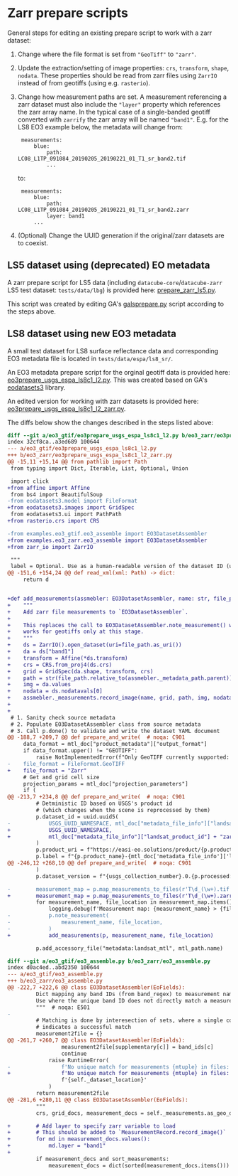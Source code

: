 # Zarr prepare scripts

General steps for editing an existing prepare script to work with a  zarr dataset:
1. Change where the file format is set from `"GeoTiff"` to `"zarr"`.
2. Update the extraction/setting of image properties: `crs`, `transform`, `shape`, `nodata`. These properties should be read from zarr files using `ZarrIO` instead of from geotiffs (using e.g. `rasterio`).
3. Change how measurement paths are set. A measurement referencing a zarr dataset must also include the `"layer"` property which references the zarr array name. In the typical case of a single-banded geotiff converted with `zarrify` the zarr array will be named `"band1"`. E.g. for the LS8 EO3 example below, the metadata will change from:

        measurements:
            blue:
                path: LC08_L1TP_091084_20190205_20190221_01_T1_sr_band2.tif
                ...

    to:

        measurements:
            blue:
                path: LC08_L1TP_091084_20190205_20190221_01_T1_sr_band2.zarr
                layer: band1
            ...

4. (Optional) Change the UUID generation if the original/zarr datasets are to coexist.


## LS5 dataset using (deprecated) EO metadata

A zarr prepare script for LS5 data (including `datacube-core`/`datacube-zarr` LS5 test dataset: `tests/data/lbg`) is provided here: [prepare_zarr_ls5.py](/examples/prepare_zarr_ls5.py).

This script was created by editing GA's [galsprepare.py](https://github.com/opendatacube/datacube-dataset-config/blob/master/old-prep-scripts/galsprepare.py) script according to the steps above.



## LS8 dataset using new EO3 metadata

A small test dataset for LS8 surface reflectance data and corresponding EO3 metadata file is located in `tests/data/espa/ls8_sr/`.

An EO3 metadata prepare script for the orginal geotiff data is provided here: [eo3prepare_usgs_espa_ls8c1_l2.py](/examples/eo3_gtif/eo3prepare_usgs_espa_ls8c1_l2.py). This was created based on GA's [eodatasets3](https://github.com/GeoscienceAustralia/eo-datasets) library.

An edited version for working with zarr datasets is provided here: [eo3prepare_usgs_espa_ls8c1_l2_zarr.py](/examples/eo3_zarr/eo3prepare_usgs_espa_ls8c1_l2.py).


The diffs below show the changes described in the steps listed above:

```diff
diff --git a/eo3_gtif/eo3prepare_usgs_espa_ls8c1_l2.py b/eo3_zarr/eo3prepare_usgs_espa_ls8c1_l2_zarr.py
index 32cf8ca..a3ed689 100644
--- a/eo3_gtif/eo3prepare_usgs_espa_ls8c1_l2.py
+++ b/eo3_zarr/eo3prepare_usgs_espa_ls8c1_l2_zarr.py
@@ -15,11 +15,14 @@ from pathlib import Path
 from typing import Dict, Iterable, List, Optional, Union

 import click
+from affine import Affine
 from bs4 import BeautifulSoup
-from eodatasets3.model import FileFormat
+from eodatasets3.images import GridSpec
 from eodatasets3.ui import PathPath
+from rasterio.crs import CRS

-from examples.eo3_gtif.eo3_assemble import EO3DatasetAssembler
+from examples.eo3_zarr.eo3_assemble import EO3DatasetAssembler
+from zarr_io import ZarrIO

 """
 label = Optional. Use as a human-readable version of the dataset ID (unique)
@@ -151,6 +154,24 @@ def read_xml(xml: Path) -> dict:
     return d


+def add_measurements(assmebler: EO3DatasetAssembler, name: str, file_path: Path):
+    """
+    Add zarr file measurements to `EO3DatasetAssembler`.
+
+    This replaces the call to EO3DatasetAssembler.note_measurement() which
+    works for geotiffs only at this stage.
+    """
+    ds = ZarrIO().open_dataset(uri=file_path.as_uri())
+    da = ds["band1"]
+    transform = Affine(*ds.transform)
+    crs = CRS.from_proj4(ds.crs)
+    grid = GridSpec(da.shape, transform, crs)
+    path = str(file_path.relative_to(assmebler._metadata_path.parent))
+    img = da.values
+    nodata = ds.nodatavals[0]
+    assmebler._measurements.record_image(name, grid, path, img, nodata)
+
+
 # 1. Sanity check source metadata
 # 2. Populate EO3DatasetAssembler class from source metadata
 # 3. Call p.done() to validate and write the dataset YAML document
@@ -188,7 +209,7 @@ def prepare_and_write(  # noqa: C901
     data_format = mtl_doc["product_metadata"]["output_format"]
     if data_format.upper() != "GEOTIFF":
         raise NotImplementedError(f"Only GeoTIFF currently supported: {data_format}")
-    file_format = FileFormat.GeoTIFF
+    file_format = "Zarr"
     # Get and grid cell size
     projection_params = mtl_doc["projection_parameters"]
     if (
@@ -213,7 +234,8 @@ def prepare_and_write(  # noqa: C901
         # Detministic ID based on USGS's product id
         # (which changes when the scene is reprocessed by them)
         p.dataset_id = uuid.uuid5(
-            USGS_UUID_NAMESPACE, mtl_doc["metadata_file_info"]["landsat_product_id"]
+            USGS_UUID_NAMESPACE,
+            mtl_doc["metadata_file_info"]["landsat_product_id"] + "zarr",
         )
         p.product_uri = f"https://easi-eo.solutions/product/{p.product_name}"
         p.label = f"{p.product_name}-{mtl_doc['metadata_file_info']['landsat_scene_id']}"
@@ -246,12 +268,10 @@ def prepare_and_write(  # noqa: C901
         )
         p.dataset_version = f"{usgs_collection_number}.0.{p.processed:%Y%m%d}"

-        measurement_map = p.map_measurements_to_files(r'T\d_(\w+).tif')
+        measurement_map = p.map_measurements_to_files(r'T\d_(\w+).zarr')
         for measurement_name, file_location in measurement_map.items():
             logging.debug(f'Measurement map: {measurement_name} > {file_location}')
-            p.note_measurement(
-                measurement_name, file_location,
-            )
+            add_measurements(p, measurement_name, file_location)

         p.add_accessory_file("metadata:landsat_mtl", mtl_path.name)

```
```diff
diff --git a/eo3_gtif/eo3_assemble.py b/eo3_zarr/eo3_assemble.py
index d0ac4ed..abd2350 100644
--- a/eo3_gtif/eo3_assemble.py
+++ b/eo3_zarr/eo3_assemble.py
@@ -222,7 +222,6 @@ class EO3DatasetAssembler(EoFields):
         Dict mapping any band IDs (from band_regex) to measurement names.
         Use where the unique band ID does not directly match a measurement name.
         """  # noqa: E501
-
         # Matching is done by interesection of sets, where a single common element
         # indicates a successful match
         measurement2file = {}
@@ -261,7 +260,7 @@ class EO3DatasetAssembler(EoFields):
                 measurement2file[supplementary[c]] = band_ids[c]
                 continue
             raise RuntimeError(
-                f'No unique match for measurements {mtuple} in files: '
+                f'No unique match for measurements {mtuple} in files:'
                 f'{self._dataset_location}'
             )
         return measurement2file
@@ -281,6 +280,11 @@ class EO3DatasetAssembler(EoFields):
         """
         crs, grid_docs, measurement_docs = self._measurements.as_geo_docs()

+        # Add layer to specify zarr variable to load
+        # This should be added to `MeasurementRecord.record_image()`
+        for md in measurement_docs.values():
+            md.layer = "band1"
+
         if measurement_docs and sort_measurements:
             measurement_docs = dict(sorted(measurement_docs.items()))
```